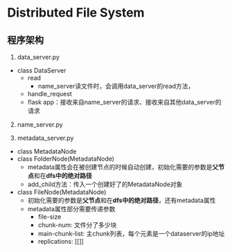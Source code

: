 # Distributed File System

## 程序架构

1. data_server.py
  - class DataServer
    - read
      - name_server读文件时，会调用data_server的read方法，
    - handle_request
    - flask app：接收来自name_server的请求、接收来自其他data_server的请求

2. name_server.py
  
  

3. metadata_server.py
  - class MetadataNode
  - class FolderNode(MetadataNode)
    - metadata属性会在被创建节点的时候自动创建，初始化需要的参数是**父节点**和在**dfs中的绝对路径**
    - add_child方法：传入一个创建好了的MetadataNode对象
  - class FileNode(MetadataNode)
    - 初始化需要的参数是**父节点**和在**dfs中的绝对路径**，还有metadata属性
    - metadata属性部分需要传递参数
      - file-size 
      - chunk-num: 文件分了多少块
      - main-chunk-list: 主chunk列表，每个元素是一个dataserver的ip地址
      - replications: [[]]

